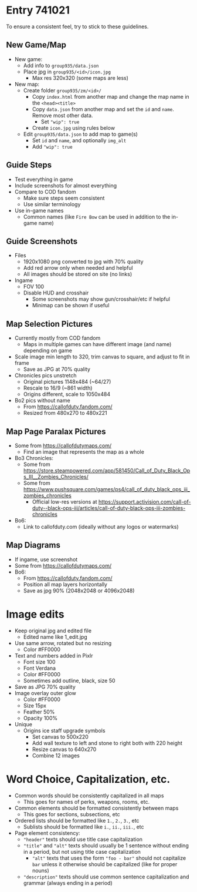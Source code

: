 # Entry 741021

To ensure a consistent feel, try to stick to these guidelines.

## New Game/Map

+ New game:
    + Add info to `group935/data.json`
    + Place jpg in `group935/<id>/icon.jpg`
        + Max res 320x320 (some maps are less)
+ New map:
    + Create folder `group935/zm/<id>/`
        + Copy `index.html` from another map and change the map name in the `<head><title>`
        + Copy `data.json` from another map and set the `id` and `name`. Remove most other data.
            + Set `"wip": true`
        + Create `icon.jpg` using rules below
    + Edit `group935/data.json` to add map to game(s)
        + Set `id` and `name`, and optionally `img_alt`
        + Add `"wip": true`

## Guide Steps

+ Test everything in game
+ Include screenshots for almost everything
+ Compare to COD fandom
    + Make sure steps seem consistent
    + Use similar terminology
+ Use in-game names
    + Common names (like `Fire Bow` can be used in addition to the in-game name)

## Guide Screenshots

+ Files
    + 1920x1080 png converted to jpg with 70% quality
    + Add red arrow only when needed and helpful
    + All images should be stored on site (no links)
+ Ingame
    + FOV 100
    + Disable HUD and crosshair
        + Some screenshots may show gun/crosshair/etc if helpful
        + Minimap can be shown if useful

## Map Selection Pictures

+ Currently mostly from COD fandom
    + Maps in multiple games can have different image (and name) depending on game
+ Scale image min length to 320, trim canvas to square, and adjust to fit in frame
    + Save as JPG at 70% quality
+ Chronicles pics unstretch
    + Original pictures 1148x484 (~64/27)
    + Rescale to 16/9 (~861 width)
    + Origins different, scale to 1050x484
+ Bo2 pics without name
    + From https://callofduty.fandom.com/
    + Resized from 480x270 to 480x221

## Map Page Paralax Pictures

+ Some from https://callofdutymaps.com/
    + Find an image that represents the map as a whole
+ Bo3 Chronicles:
    + Some from https://store.steampowered.com/app/581450/Call_of_Duty_Black_Ops_III__Zombies_Chronicles/
    + Some from https://www.pushsquare.com/games/ps4/call_of_duty_black_ops_iii_zombies_chronicles
        + Official low-res versions at https://support.activision.com/call-of-duty--black-ops-iii/articles/call-of-duty-black-ops-iii-zombies-chronicles
+ Bo6:
    + Link to callofduty.com (ideally without any logos or watermarks)

## Map Diagrams

+ If ingame, use screenshot
+ Some from https://callofdutymaps.com/
+ Bo6:
    + From https://callofduty.fandom.com/
    + Position all map layers horizontally
    + Save as jpg 90% (2048x2048 or 4096x2048)

# Image edits

+ Keep original jpg and edited file
    + Edited name like 1_edit.jpg
+ Use same arrow, rotated but no resizing
    + Color #FF0000
+ Text and numbers added in Pixlr
    + Font size 100
    + Font Verdana
    + Color #FF0000
    + Sometimes add outline, black, size 50
+ Save as JPG 70% quality
+ Image overlay outer glow
    + Color #FF0000
    + Size 15px
    + Feather 50%
    + Opacity 100%
+ Unique
    + Origins ice staff upgrade symbols
        + Set canvas to 500x220
        + Add wall texture to left and stone to right both with 220 height
        + Resize canvas to 640x270
        + Combine 12 images

# Word Choice, Capitalization, etc.

+ Common words should be consistently capitalized in all maps
    + This goes for names of perks, weapons, rooms, etc.
+ Common elements should be formatted consistently between maps
    + This goes for sections, subsections, etc
+ Ordered lists should be formatted like `1.`, `2.`, `3.`, etc
    + Sublists should be formatted like `i.`, `ii.`, `iii.`, etc
+ Page element consistency:
    + `"header"` texts should use title case capitalization
    + `"title"` and `"alt"` texts should usually be 1 sentence without ending in a period, but not using title case capitalization
        + `"alt"` texts that uses the form `"foo - bar"` should not capitalize `bar` unless it otherwise should be capitalized (like for proper nouns)
    + `"description"` texts should use common sentence capitalization and grammar (always ending in a period)
